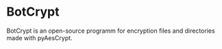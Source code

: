 # BotCrypt
BotCrypt is an open-source programm for encryption files and directories made with pyAesCrypt.
